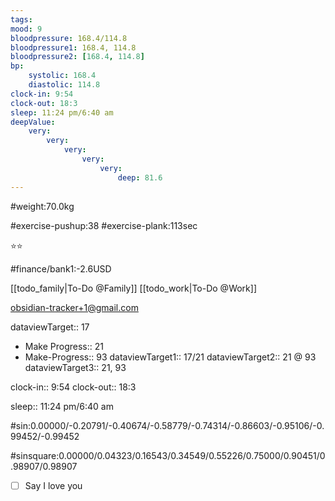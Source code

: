 ```yaml
---
tags: 
mood: 9
bloodpressure: 168.4/114.8
bloodpressure1: 168.4, 114.8
bloodpressure2: [168.4, 114.8]
bp:
    systolic: 168.4
    diastolic: 114.8
clock-in: 9:54
clock-out: 18:3
sleep: 11:24 pm/6:40 am
deepValue: 
    very: 
        very: 
            very: 
                very: 
                    very: 
                        deep: 81.6
---
```


#weight:70.0kg

#exercise-pushup:38
#exercise-plank:113sec


⭐⭐


#finance/bank1:-2.6USD

[[todo_family|To-Do @Family]]
[[todo_work|To-Do @Work]]

obsidian-tracker+1@gmail.com


dataviewTarget:: 17
- Make Progress:: 21
- Make-Progress:: 93
dataviewTarget1:: 17/21
dataviewTarget2:: 21 @ 93
dataviewTarget3:: 21, 93

clock-in:: 9:54
clock-out:: 18:3

sleep:: 11:24 pm/6:40 am

#sin:0.00000/-0.20791/-0.40674/-0.58779/-0.74314/-0.86603/-0.95106/-0.99452/-0.99452

#sinsquare:0.00000/0.04323/0.16543/0.34549/0.55226/0.75000/0.90451/0.98907/0.98907

- [ ] Say I love you

